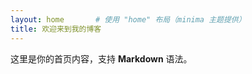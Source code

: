 ```yaml
---
layout: home       # 使用 "home" 布局（minima 主题提供）
title: 欢迎来到我的博客
---
```

这里是你的首页内容，支持 **Markdown** 语法。

